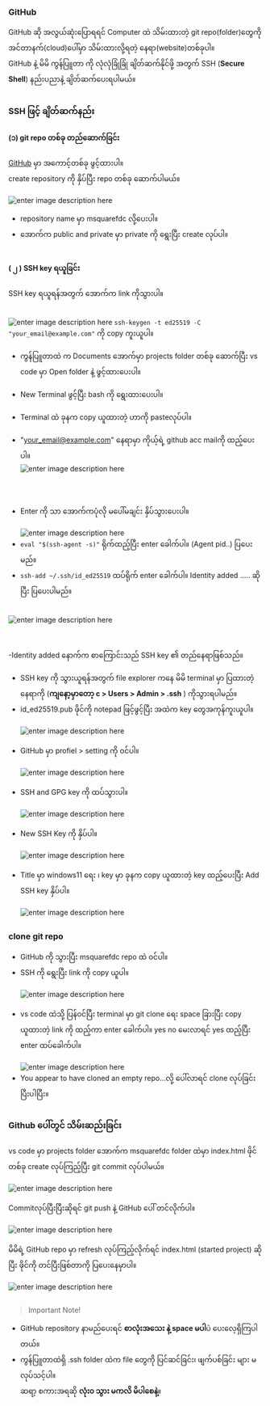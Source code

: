 ### GitHub

GitHub ဆို အလွယ်ဆုံးပြောရရင် Computer ထဲ သိမ်းထားတဲ့ git repo(folder)တွေကို အင်တာနက်(cloud)ပေါ်မှာ သိမ်းထားလို့ရတဲ့ နေရာ(website)တစ်ခုပါ။<br>
GitHub နဲ့ မိမိ ကွန်ပြူတာ ကို လုံလုံခြုံခြုံ ချိတ်ဆက်နိုင်ဖို့ အတွက် SSH (**Secure Shell**) နည်းပညာနဲ့
ချိတ်ဆက်ပေးရပါမယ်။

##

### SSH ဖြင့် ချိတ်ဆက်နည်း

#### (၁) git repo တစ်ခု တည်ဆောက်ခြင်း

[GitHub](https://github.com/) မှာ အကောင့်တစ်ခု ဖွင့်ထားပါ။
<br> create repository ကို နှိပ်ပြီး repo တစ်ခု ဆောက်ပါမယ်။ <br> <br>
![enter image description here](https://github.com/Aungtat/MSquareFullstackCourseSummary/blob/main/github11.jpg?raw=true)

- repository name မှာ msquarefdc လို့ပေးပါ။
- အောက်က public and private မှာ private ကို ရွေးပြီး create လုပ်ပါ။
  <br><br>

#### ( ၂ ) SSH key ရယူခြင်း

SSH key ရယူရန်အတွက် အောက်က link ကိုသွားပါ။<br> <br>

![enter image description here](https://github.com/Aungtat/MSquareFullstackCourseSummary/blob/main/github1.jpg?raw=true)
`ssh-keygen -t ed25519 -C "your_email@example.com"` ကို copy ကူးယူပါ။
<br>

- ကွန်ပြူတာထဲ က Documents အောက်မှာ projects folder တစ်ခု ဆောက်ပြီး vs code မှာ
  Open folder နဲ့ ဖွင့်ထားပေးပါ။

- New Terminal ဖွင့်ပြီး bash ကို ရွေးထားပေးပါ။
- Terminal ထဲ ခုနက copy ယူထားတဲ့ ဟာကို pasteလုပ်ပါ။
- "your_email@example.com" နေရာမှာ ကိုယ့်ရဲ့ github acc mailကို ထည့်ပေးပါ။<br>
  ![enter image description here](https://github.com/Aungtat/MSquareFullstackCourseSummary/blob/main/github2.jpg?raw=true)

<br> <br>

- Enter ကို သာ အောက်ကပုံလို မပေါ်မချင်း နှိပ်သွားပေးပါ။<br><br>
  ![enter image description here](https://github.com/Aungtat/MSquareFullstackCourseSummary/blob/main/github5.jpg?raw=true)
  <br>
- `eval "$(ssh-agent -s)"` ရိုက်ထည့်ပြီး enter ခေါက်ပါ။ (Agent pid..) ပြပေးမည်။
- `ssh-add ~/.ssh/id_ed25519` ထပ်ရိုက် enter ခေါက်ပါ။
  Identity added ..... ဆိုပြီး ပြပေးပါမည်။<br><br>

![enter image description here](https://github.com/Aungtat/MSquareFullstackCourseSummary/blob/main/github6.jpg?raw=true)

<br><br>
-Identity added နောက်က စာကြောင်းသည် SSH key ၏ တည်နေရာဖြစ်သည်။

- SSH key ကို သွားယူရန်အတွက် file explorer ကနေ မိမိ terminal မှာ ပြထားတဲ့နေရာကို (**ကျနော့မှာတော့ c > Users > Admin > .ssh** ) ကိုသွားရပါမည်။
- id_ed25519.pub ဖိုင်ကို notepad ဖြင့်ဖွင့်ပြီး အထဲက key တွေအကုန်ကူးယူပါ။
  <br><br>
  ![enter image description here](https://github.com/Aungtat/MSquareFullstackCourseSummary/blob/main/github4.jpg?raw=true)
  <br><br>
- GitHub မှာ profiel > setting ကို ၀င်ပါ။
  <br><br>
  ![enter image description here](https://github.com/Aungtat/MSquareFullstackCourseSummary/blob/main/github7.jpg?raw=true)
  <br><br>
- SSH and GPG key ကို ထပ်သွားပါ။
  <br><br>
  ![enter image description here](https://github.com/Aungtat/MSquareFullstackCourseSummary/blob/main/github8.jpg?raw=true)
  <br><br>
- New SSH Key ကို နှိပ်ပါ။
  <br><br>
  ![enter image description here](https://github.com/Aungtat/MSquareFullstackCourseSummary/blob/main/github9.jpg?raw=true)
  <br><br>
- Title မှာ windows11 ရေး ၊ key မှာ ခုနက copy ယူထားတဲ့ key ထည့်ပေးပြီး Add SSH key နှိပ်ပါ။
  <br><br>
  ![enter image description here](https://github.com/Aungtat/MSquareFullstackCourseSummary/blob/main/github10.jpg?raw=true)

##

### clone git repo

- GitHub ကို သွားပြီး msquarefdc repo ထဲ ၀င်ပါ။
- SSH ကို ရွေးပြီး link ကို copy ယူပါ။
  <br><br>
  ![enter image description here](https://github.com/Aungtat/MSquareFullstackCourseSummary/blob/main/github12.jpg?raw=true)
  <br><br>
- vs code ထဲသို့ ပြန်၀င်ပြီး terminal မှာ
  git clone ရေး space ခြားပြီး copy ယူထားတဲ့ link ကို ထည့်ကာ enter ခေါက်ပါ။ yes no မေးလာရင် yes ထည့်ပြီး enter ထပ်ခေါက်ပါ။
  <br><br>
  ![enter image description here](https://github.com/Aungtat/MSquareFullstackCourseSummary/blob/main/git13.jpg?raw=true)
  <br>
- You appear to have cloned an empty repo...လို့ ပေါ်လာရင် clone လုပ်ခြင်း ပြီးပါပြီး။

##

### Github ပေါ်တွင် သိမ်းဆည်းခြင်း

vs code မှာ projects folder အောက်က msquarefdc folder ထဲမှာ index.html ဖိုင်တစ်ခု create လုပ်ကြည့်ပြီး git commit လုပ်ပါမယ်။
<br><br>
![enter image description here](https://github.com/Aungtat/MSquareFullstackCourseSummary/blob/main/git14.jpg?raw=true)
<br><br>
Commitလုပ်ပြီးပြီးဆိုရင် git push နဲ့ GitHub ပေါ် တင်လိုက်ပါ။
<br><br>
![enter image description here](https://github.com/Aungtat/MSquareFullstackCourseSummary/blob/main/github15.jpg?raw=true)
<br><br>
မိမိရဲ့ GitHub repo မှာ refresh လုပ်ကြည့်လိုက်ရင် index.html (started project) ဆိုပြီး ဖိုင်ကို တင်ပြီးဖြစ်တာကို ပြပေးနေမှာပါ။<br><br>
![enter image description here](https://github.com/Aungtat/MSquareFullstackCourseSummary/blob/main/githubf.jpg?raw=true)

##

> Important Note!

- GitHub repository နာမည်ပေးရင် **စာလုံးအသေး နဲ့ space မပါ**ပဲ ပေးလေ့ရှိကြပါတယ်။
- ကွန်ပြူတာထဲရှိ .ssh folder ထဲက file တွေကို ပြင်ဆင်ခြင်း၊ ဖျက်ပစ်ခြင်း များ မလုပ်သင့်ပါ။
  <br>ဆရာ့ စကားအရဆို **လုံး၀ သွား မကလိ မိပါစေနဲ့**။
